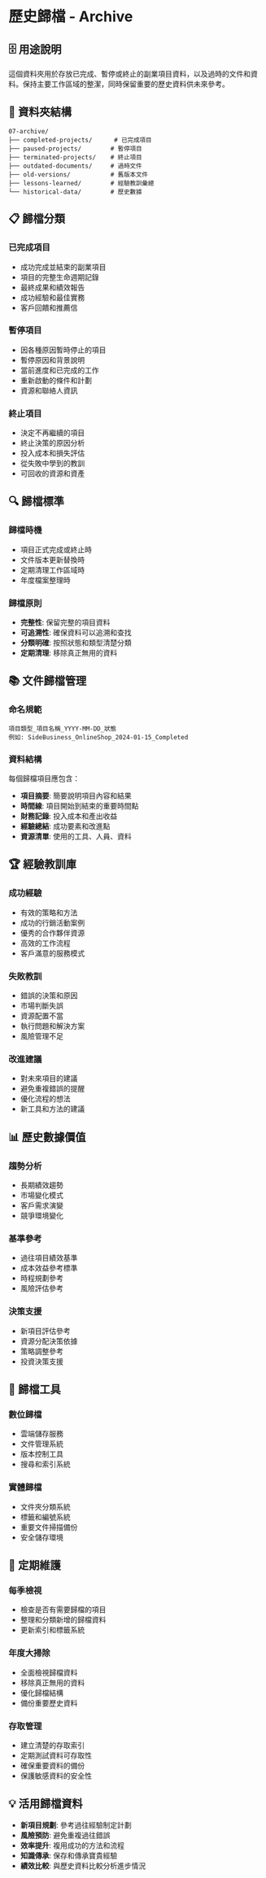 # 歷史歸檔 - Archive

## 🗄️ 用途說明
這個資料夾用於存放已完成、暫停或終止的副業項目資料，以及過時的文件和資料。保持主要工作區域的整潔，同時保留重要的歷史資料供未來參考。

## 📁 資料夾結構
```
07-archive/
├── completed-projects/      # 已完成項目
├── paused-projects/        # 暫停項目
├── terminated-projects/    # 終止項目
├── outdated-documents/     # 過時文件
├── old-versions/           # 舊版本文件
├── lessons-learned/        # 經驗教訓彙總
└── historical-data/        # 歷史數據
```

## 📋 歸檔分類

### 已完成項目
- 成功完成並結束的副業項目
- 項目的完整生命週期記錄
- 最終成果和績效報告
- 成功經驗和最佳實務
- 客戶回饋和推薦信

### 暫停項目
- 因各種原因暫時停止的項目
- 暫停原因和背景說明
- 當前進度和已完成的工作
- 重新啟動的條件和計劃
- 資源和聯絡人資訊

### 終止項目
- 決定不再繼續的項目
- 終止決策的原因分析
- 投入成本和損失評估
- 從失敗中學到的教訓
- 可回收的資源和資產

## 🔍 歸檔標準

### 歸檔時機
- 項目正式完成或終止時
- 文件版本更新替換時
- 定期清理工作區域時
- 年度檔案整理時

### 歸檔原則
- **完整性**: 保留完整的項目資料
- **可追溯性**: 確保資料可以追溯和查找
- **分類明確**: 按照狀態和類型清楚分類
- **定期清理**: 移除真正無用的資料

## 📚 文件歸檔管理

### 命名規範
```
項目類型_項目名稱_YYYY-MM-DD_狀態
例如: SideBusiness_OnlineShop_2024-01-15_Completed
```

### 資料結構
每個歸檔項目應包含：
- **項目摘要**: 簡要說明項目內容和結果
- **時間線**: 項目開始到結束的重要時間點
- **財務記錄**: 投入成本和產出收益
- **經驗總結**: 成功要素和改進點
- **資源清單**: 使用的工具、人員、資料

## 🏆 經驗教訓庫

### 成功經驗
- 有效的策略和方法
- 成功的行銷活動案例
- 優秀的合作夥伴資源
- 高效的工作流程
- 客戶滿意的服務模式

### 失敗教訓
- 錯誤的決策和原因
- 市場判斷失誤
- 資源配置不當
- 執行問題和解決方案
- 風險管理不足

### 改進建議
- 對未來項目的建議
- 避免重複錯誤的提醒
- 優化流程的想法
- 新工具和方法的建議

## 📊 歷史數據價值

### 趨勢分析
- 長期績效趨勢
- 市場變化模式
- 客戶需求演變
- 競爭環境變化

### 基準參考
- 過往項目績效基準
- 成本效益參考標準
- 時程規劃參考
- 風險評估參考

### 決策支援
- 新項目評估參考
- 資源分配決策依據
- 策略調整參考
- 投資決策支援

## 🔧 歸檔工具

### 數位歸檔
- 雲端儲存服務
- 文件管理系統
- 版本控制工具
- 搜尋和索引系統

### 實體歸檔
- 文件夾分類系統
- 標籤和編號系統
- 重要文件掃描備份
- 安全儲存環境

## 🔄 定期維護

### 每季檢視
- 檢查是否有需要歸檔的項目
- 整理和分類新增的歸檔資料
- 更新索引和標籤系統

### 年度大掃除
- 全面檢視歸檔資料
- 移除真正無用的資料
- 優化歸檔結構
- 備份重要歷史資料

### 存取管理
- 建立清楚的存取索引
- 定期測試資料可存取性
- 確保重要資料的備份
- 保護敏感資料的安全性

## 💡 活用歸檔資料
- **新項目規劃**: 參考過往經驗制定計劃
- **風險預防**: 避免重複過往錯誤
- **效率提升**: 複用成功的方法和流程
- **知識傳承**: 保存和傳承寶貴經驗
- **績效比較**: 與歷史資料比較分析進步情況